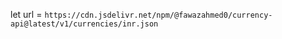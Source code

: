 <!-- Api Link -->

let url = `https://cdn.jsdelivr.net/npm/@fawazahmed0/currency-api@latest/v1/currencies/inr.json`
